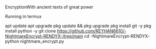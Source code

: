 EncryptionWith ancient texts of great power

Running in termux

apt update
apt upgrade
pkg update && pkg upgrade
pkg install git -y
pkg install python -y
git clone https://github.com/REYHAN6610/-NightmareEncrypt-RENDYX-/tree/main
cd -NightmareEncrypt-RENDYX-
python nightmare_encrypt.py
